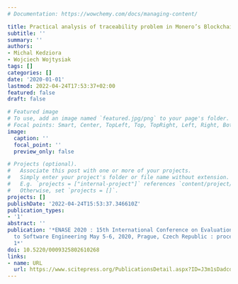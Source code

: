 ```yaml
---
# Documentation: https://wowchemy.com/docs/managing-content/

title: Practical analysis of traceability problem in Monero’s Blockchain
subtitle: ''
summary: ''
authors:
- Michal Kedziora
- Wojciech Wojtysiak
tags: []
categories: []
date: '2020-01-01'
lastmod: 2022-04-24T17:53:37+02:00
featured: false
draft: false

# Featured image
# To use, add an image named `featured.jpg/png` to your page's folder.
# Focal points: Smart, Center, TopLeft, Top, TopRight, Left, Right, BottomLeft, Bottom, BottomRight.
image:
  caption: ''
  focal_point: ''
  preview_only: false

# Projects (optional).
#   Associate this post with one or more of your projects.
#   Simply enter your project's folder or file name without extension.
#   E.g. `projects = ["internal-project"]` references `content/project/deep-learning/index.md`.
#   Otherwise, set `projects = []`.
projects: []
publishDate: '2022-04-24T15:53:37.346610Z'
publication_types:
- '1'
abstract: ''
publication: '*ENASE 2020 : 15th International Conference on Evaluation of Novel Approaches
  to Software Engineering May 5-6, 2020, Prague, Czech Republic : proceedings. Vol.
  1*'
doi: 10.5220/0009325802610268
links:
- name: URL
  url: https://www.scitepress.org/PublicationsDetail.aspx?ID=J3m1sDadcdA%3d&t=1
---
```


